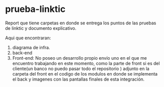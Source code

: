 # prueba-linktic
Report que tiene carpetas en donde se entrega los puntos de las pruebas de linktic y  documento explicativo.

Aqui que encontraran:
1. diagrama de infra.
2. back-end
3. Front-end: No poseo un desarrollo propio  envío uno en el que me encuentro trabajando en este momento, como la parte de front si es del cliente(un banco no puedo pasar todo el repositorio ) adjunto en la carpeta del front en el codigo de los modulos en donde se implementa el back y imagenes con las pantallas  finales de esta integración.

